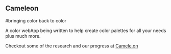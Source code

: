 ## Cameleon
#bringing color back to color

A color webApp being written to help create color palettes for all your needs plus much more.

Checkout some of the research and our progress at [Camele.on](naher94.github.io/cameleon)

